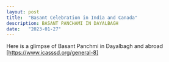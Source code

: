 ```yaml
---
layout: post
title:  "Basant Celebration in India and Canada"
description: BASANT PANCHAMI IN DAYALBAGH 
date:   "2023-01-27"
---
```


Here is a glimpse of Basant Panchmi in Dayalbagh and abroad
[https://www.icasssd.org/general-8]
